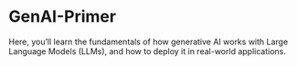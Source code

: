 # GenAI-Primer
Here, you’ll learn the fundamentals of how generative AI works with Large Language Models (LLMs), and how to deploy it in real-world applications.
